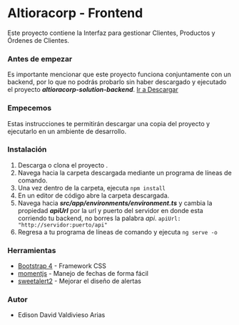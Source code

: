 # Altioracorp - Frontend

Este proyecto contiene la Interfaz para gestionar Clientes, Productos y Órdenes de Clientes.

### Antes de empezar

Es importante mencionar que este proyecto funciona conjuntamente con un backend, por lo que no podrás probarlo sin haber descargado y ejecutado el proyecto ***altioracorp-solution-backend***. [Ir a Descargar](https://github.com/eddavidva/altioracorp-solution-backend)

### Empecemos
Estas instrucciones te permitirán descargar una copia del proyecto y ejecutarlo en un ambiente de desarrollo.

### Instalación
1. Descarga o clona el proyecto .
2. Navega hacia la carpeta descargada mediante un programa de líneas de comando.
3. Una vez dentro de la carpeta, ejecuta `npm install`
4. En un editor de código abre la carpeta descargada.
5. Navega hacia ___src/app/environments/environment.ts___ y cambia la propiedad ___apiUrl___ por la url y puerto del servidor en donde esta corriendo tu backend, no borres la palabra _api_. 
`apiUrl: "http://servidor:puerto/api"`
6. Regresa a tu programa de líneas de comando y ejecuta `ng serve -o`

### Herramientas
* [Bootstrap 4](https://getbootstrap.com/) - Framework CSS
* [momentjs](https://momentjs.com/) - Manejo de fechas de forma fácil
* [sweetalert2](https://sweetalert2.github.io/) - Mejorar el diseño de alertas

### Autor
* Edison David Valdivieso Arias


